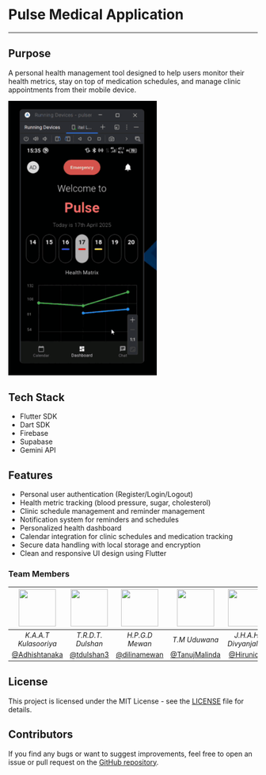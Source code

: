 #  Pulse Medical Application 

---

## Purpose

A personal health management tool designed to help users monitor their health metrics, stay on top of medication schedules, and manage clinic appointments from their mobile device.

<img src="screenshots/app.gif" alt="YourApp" width="300">

## Tech Stack

- Flutter SDK
- Dart SDK
- Firebase 
- Supabase
- Gemini API


## Features
- Personal user authentication (Register/Login/Logout)
- Health metric tracking (blood pressure, sugar, cholesterol)
- Clinic schedule management and reminder management
- Notification system for reminders and schedules
- Personalized health dashboard
- Calendar integration for clinic schedules and medication tracking
- Secure data handling with local storage and encryption
- Clean and responsive UI design using Flutter

### Team Members
<div align="left">

<img src="https://github.com/Adhishtanaka.png" width="75px" height="75px"/> | <img src="https://github.com/tdulshan3.png" width="75px" height="75px"/> | <img src="https://github.com/dilinamewan.png" width="75px" height="75px"/> | <img src="https://github.com/TanujMalinda.png" width="75px" height="75px"/> | <img src="https://github.com/Hirunidiv.png" width="75px" height="75px"/> | <img src="https://github.com/Janandie.png" width="75px" height="75px"/> | <img src="https://github.com/krisilva.png" width="75px" height="75px"/> | <img src="https://github.com/KDDilshan.png" width="75px" height="75px"/>
:-------------------------:|:-------------------------:|:-------------------------:|:-------------------------:|:-------------------------:|:-------------------------:|:-------------------------:|:-------------------------:
*K.A.A.T Kulasooriya* | *T.R.D.T. Dulshan* | *H.P.G.D Mewan* | *T.M Uduwana* | *J.H.A.H Divyanjalee* | *D.P.H.J Samarawickrama* | *K.Rumesha Ishini Silva* | *Kavindu Dilshan*
[@Adhishtanaka](https://github.com/Adhishtanaka) | [@tdulshan3](https://github.com/tdulshan3) | [@dilinamewan](https://github.com/dilinamewan) | [@TanujMalinda](https://github.com/TanujMalinda) | [@Hirunidiv](https://github.com/Hirunidiv) | [@Janandie](https://github.com/Janandie) | [@krisilva](https://github.com/krisilva) | [@KDDilshan](https://github.com/KDDilshan)

</div>

## License
This project is licensed under the MIT License - see the [LICENSE](LICENSE) file for details.

## Contributors  
If you find any bugs or want to suggest improvements, feel free to open an issue or pull request on the [GitHub repository](https://github.com/dilinamewan/pulsemedicalapplication/pulls).

